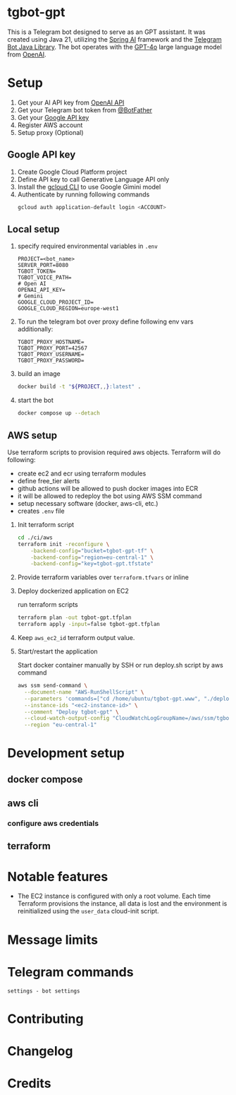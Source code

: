 # tgbot-gpt
This is a Telegram bot designed to serve as an GPT assistant. 
It was created using Java 21, utilizing the [Spring AI](https://spring.io/projects/spring-ai) framework and the [Telegram Bot Java Library](https://github.com/rubenlagus/TelegramBots). The bot operates with the [GPT-4o](https://platform.openai.com/docs/models#gpt-4o) large language model from [OpenAI](https://platform.openai.com/docs/overview).

# Setup

1. Get your AI API key from [OpenAI API](https://openai.com/api)
2. Get your Telegram bot token from [@BotFather](https://t.me/BotFather)
3. Get your [Google API key](#google-api-key)
4. Register AWS account
5. Setup proxy (Optional)


## Google API key

1. Create Google Cloud Platform project
2. Define API key to call Generative Language API only
3. Install the [gcloud CLI](https://cloud.google.com/sdk/docs/install#deb) to use Google Gimini model
4. Authenticate by running following commands
   ```bash
   gcloud auth application-default login <ACCOUNT>
   ```

## Local setup

1. specify required environmental variables in `.env`
    ```dotenv
    PROJECT=<bot_name>
    SERVER_PORT=8080
    TGBOT_TOKEN=
    TGBOT_VOICE_PATH=
    # Open AI
    OPENAI_API_KEY=
    # Gemini
    GOOGLE_CLOUD_PROJECT_ID=
    GOOGLE_CLOUD_REGION=europe-west1
    ```
2. To run the telegram bot over proxy define following env vars additionally:
    ```dotenv
    TGBOT_PROXY_HOSTNAME=
    TGBOT_PROXY_PORT=42567
    TGBOT_PROXY_USERNAME=
    TGBOT_PROXY_PASSWORD=
    ```
3. build an image
    ```bash
    docker build -t "${PROJECT,,}:latest" . 
    ```
4. start the bot
    ```bash
    docker compose up --detach
    ```
   
## AWS setup
Use terraform scripts to provision required aws objects.
Terraform will do following:
- create ec2 and ecr using terraform modules
- define free_tier alerts
- github actions will be allowed to push docker images into ECR
- it will be allowed to redeploy the bot using AWS SSM command
- setup necessary software (docker, aws-cli, etc.)
- creates `.env` file

1. Init terraform script
    ```bash
    cd ./ci/aws
    terraform init -reconfigure \
        -backend-config="bucket=tgbot-gpt-tf" \
        -backend-config="region=eu-central-1" \
        -backend-config="key=tgbot-gpt.tfstate"
    ```
2. Provide terraform variables over `terraform.tfvars` or inline
3. Deploy dockerized application on EC2

    run terraform scripts
    ```bash
    terraform plan -out tgbot-gpt.tfplan
    terraform apply -input=false tgbot-gpt.tfplan
    ```
4. Keep `aws_ec2_id` terraform output value.
5. Start/restart the application
   
   Start docker container manually by SSH or run deploy.sh script by aws command
    ```bash
    aws ssm send-command \
	  --document-name "AWS-RunShellScript" \
	  --parameters 'commands=["cd /home/ubuntu/tgbot-gpt.www", "./deploy.sh"]' \
	  --instance-ids "<ec2-instance-id>" \
	  --comment "Deploy tgbot-gpt" \
	  --cloud-watch-output-config "CloudWatchLogGroupName=/aws/ssm/tgbot-gpt-deploy-logs,CloudWatchOutputEnabled=true" \
	  --region "eu-central-1"
    ```

# Development setup

## docker compose
## aws cli
### configure aws credentials
## terraform 

# Notable features
- The EC2 instance is configured with only a root volume. Each time Terraform provisions the instance, 
all data is lost and the environment is reinitialized using the `user_data` cloud-init script.

# Message limits

# Telegram commands
```
settings - bot settings
```

# Contributing

# Changelog

# Credits

